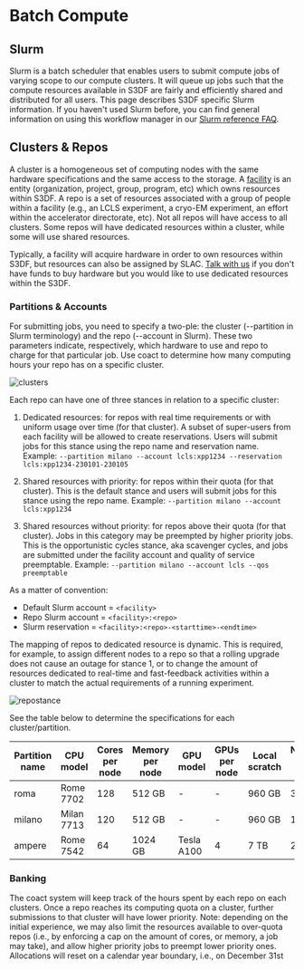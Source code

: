 # Batch Compute

## Slurm

Slurm is a batch scheduler that enables users to submit compute jobs
of varying scope to our compute clusters. It will queue up jobs such
that the compute resources available in S3DF are fairly and
efficiently shared and distributed for all users. This page describes
S3DF specific Slurm information. If you haven't used Slurm before, you
can find general information on using this workflow manager in our
[Slurm reference FAQ](reference.md#SlurmFAQ).

## Clusters & Repos

A cluster is a homogeneous set of computing nodes with the same
hardware specifications and the same access to the storage. A
[facility](contact-us.md#facpoc) is an entity (organization, project,
group, program, etc) which owns resources within S3DF. A repo is a set
of resources associated with a group of people within a facility
(e.g., an LCLS experiment, a cryo-EM experiment, an effort within the
accelerator directorate, etc). Not all repos will have access to all
clusters. Some repos will have dedicated resources within a cluster,
while some will use shared resources.

Typically, a facility will acquire hardware in order to own resources
within S3DF, but resources can also be assigned by SLAC. [Talk with
us](contact-us.md) if you don't have funds to buy hardware but you
would like to use dedicated resources within the S3DF.

### Partitions & Accounts

For submitting jobs, you need to specify a two-ple: the cluster
(--partition in Slurm terminology) and the repo (--account in
Slurm). These two parameters indicate, respectively, which hardware to
use and repo to charge for that particular job. Use coact to determine
how many computing hours your repo has on a specific cluster.

![clusters](assets/s3df-slurm-clusters.png)

Each repo can have one of three stances in relation to a specific
cluster:

1. Dedicated resources: for repos with real time requirements or with
  uniform usage over time (for that cluster). A subset of super-users
  from each facility will be allowed to create reservations. Users
  will submit jobs for this stance using the repo name and reservation
  name. Example:
  `--partition milano --account lcls:xpp1234 --reservation lcls:xpp1234-230101-230105`

2. Shared resources with priority: for repos within their quota (for
  that cluster). This is the default stance and users will submit jobs
  for this stance using the repo name. Example:
  `--partition milano --account lcls:xpp1234`

3. Shared resources without priority: for repos above their quota (for
  that cluster). Jobs in this category may be preempted by higher
  priority jobs. This is the opportunistic cycles stance, aka
  scavenger cycles, and jobs are submitted under the facility account
  and quality of service preemptable. Example:
  `--partition milano --account lcls --qos preemptable`

As a matter of convention:

- Default Slurm account = `<facility>`
- Repo Slurm account = `<facility>:<repo>`
- Slurm reservation = `<facility>:<repo>-<starttime>-<endtime>`


The mapping of repos to dedicated resource is dynamic. This is
required, for example, to assign different nodes to a repo so that a
rolling upgrade does not cause an outage for stance 1, or to change
the amount of resources dedicated to real-time and fast-feedback
activities within a cluster to match the actual requirements of a
running experiment.

![repostance](assets/s3df-slurm-repostance.png)



See the table below to determine the specifications for each
cluster/partition.

| Partition name | CPU model | Cores per node | Memory per node | GPU model | GPUs per node | Local scratch | Number of nodes |
| --- | --- | --- | --- | --- | --- | --- | --- |
| roma | Rome 7702 | 128 | 512 GB | - | - | 960 GB | 39 |
| milano | Milan 7713 | 120 | 512 GB | - | - | 960 GB | 120 |
| ampere | Rome 7542 | 64 | 1024 GB | Tesla A100 | 4 | 7 TB | 23 |



### Banking

The coact system will keep track of the hours spent by each repo on
each clusters. Once a repo reaches its computing quota on a cluster,
further submissions to that cluster will have lower priority. Note:
depending on the initial experience, we may also limit the resources
available to over-quota repos (i.e., by enforcing a cap on the amount
of cores, or memory, a job may take), and allow higher priority jobs
to preempt lower priority ones. Allocations will reset on a calendar
year boundary, i.e., on December 31st

